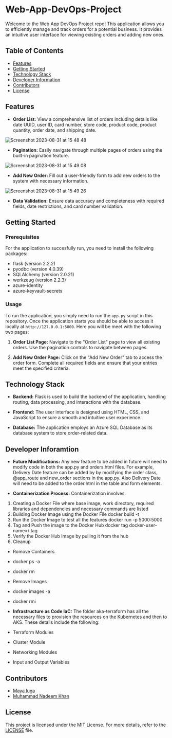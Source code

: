 # Web-App-DevOps-Project

Welcome to the Web App DevOps Project repo! This application allows you to efficiently manage and track orders for a potential business. It provides an intuitive user interface for viewing existing orders and adding new ones.

## Table of Contents

- [Features](#features)
- [Getting Started](#getting-started)
- [Technology Stack](#technology-stack)
- [Developer Information](#developer-information)
- [Contributors](#contributors)
- [License](#license)

## Features

- **Order List:** View a comprehensive list of orders including details like date UUID, user ID, card number, store code, product code, product quantity, order date, and shipping date.
  
![Screenshot 2023-08-31 at 15 48 48](https://github.com/maya-a-iuga/Web-App-DevOps-Project/assets/104773240/3a3bae88-9224-4755-bf62-567beb7bf692)

- **Pagination:** Easily navigate through multiple pages of orders using the built-in pagination feature.
  
![Screenshot 2023-08-31 at 15 49 08](https://github.com/maya-a-iuga/Web-App-DevOps-Project/assets/104773240/d92a045d-b568-4695-b2b9-986874b4ed5a)

- **Add New Order:** Fill out a user-friendly form to add new orders to the system with necessary information.
  
![Screenshot 2023-08-31 at 15 49 26](https://github.com/maya-a-iuga/Web-App-DevOps-Project/assets/104773240/83236d79-6212-4fc3-afa3-3cee88354b1a)

- **Data Validation:** Ensure data accuracy and completeness with required fields, date restrictions, and card number validation.

## Getting Started

### Prerequisites

For the application to succesfully run, you need to install the following packages:

- flask (version 2.2.2)
- pyodbc (version 4.0.39)
- SQLAlchemy (version 2.0.21)
- werkzeug (version 2.2.3)
- azure-identity
- azure-keyvault-secrets

### Usage

To run the application, you simply need to run the `app.py` script in this repository. Once the application starts you should be able to access it locally at `http://127.0.0.1:5000`. Here you will be meet with the following two pages:

1. **Order List Page:** Navigate to the "Order List" page to view all existing orders. Use the pagination controls to navigate between pages.

2. **Add New Order Page:** Click on the "Add New Order" tab to access the order form. Complete all required fields and ensure that your entries meet the specified criteria.

## Technology Stack

- **Backend:** Flask is used to build the backend of the application, handling routing, data processing, and interactions with the database.

- **Frontend:** The user interface is designed using HTML, CSS, and JavaScript to ensure a smooth and intuitive user experience.

- **Database:** The application employs an Azure SQL Database as its database system to store order-related data.

## Developer Inforamtion

- **Future Modifications:**
Any new feature to be added in future will need to modify code in both the app.py and orders.html files. For example, Delivery Date feature can be added by by modifying the order class, @app_route and new_order sections in the app.py. Also Delivery Date will need to be added to the order.html in the table and form elements.

- **Containerization Process:**
Containerization involves:
1. Creating a Docker File where base image, work directory, required libraries and dependencies and necessary commands are listed
1. Building Docker Image using the Docker File
  docker build -t <image-name>
1. Run the Docker Image to test all the features
  docker run -p 5000:5000 <image-name>
1. Tag and Push the image to the Docker Hub
  docker tag <image-name> docker-user-name>/<image-name-in-Docker>:tag
1. Verify the Docker Hub Image by pulling it from the hub
1. Cleanup
  - Romove Containers
  - docker ps -a
  - docker rm <container-id>

  - Remove Images
  - docker images -a
  - docker rmi <image-id>

- **Infrastructure as Code IaC:**
The folder aka-terraform has all the necessary files to provision the resources on the Kubernetes and then to AKS. These details include the following:
- Terraform Modules
- Cluster Module
- Networking Modules
- Input and Output Variables

## Contributors 

- [Maya Iuga]([https://github.com/yourusername](https://github.com/maya-a-iuga))
- [Muhammad Nadeem Khan]([https://github.com/ndm621](https://github.com/ndm621))

## License

This project is licensed under the MIT License. For more details, refer to the [LICENSE](LICENSE) file.
